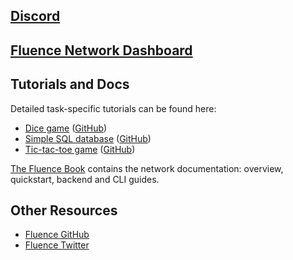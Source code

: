 ## [Discord](https://discord.gg/AjfbDKQ)

## [Fluence Network Dashboard](http://dash.fluence.network/)

## Tutorials and Docs
Detailed task-specific tutorials can be found here:

- [Dice game](http://dice.fluence.network/) ([GitHub](https://github.com/fluencelabs/tutorials/tree/master/dice-game))
- [Simple SQL database](http://sql.fluence.network/) ([GitHub](https://github.com/fluencelabs/tutorials/tree/master/llamadb))
- [Tic-tac-toe game](http://tictactoe.fluence.network/) ([GitHub](https://github.com/fluencelabs/tutorials/tree/master/tic-tac-toe))

[The Fluence Book](https://fluence.network/docs/book/) contains the network documentation: overview, quickstart, backend and CLI guides.

## Other Resources

- [Fluence GitHub](https://github.com/fluencelabs/fluence)  
- [Fluence Twitter](http://twitter.com/fluence_one)
